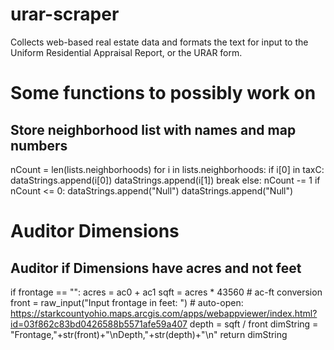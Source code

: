 # urar-scraper
Collects web-based real estate data and formats the text for input to the Uniform Residential Appraisal Report, or the URAR form.

# Some functions to possibly work on

## Store neighborhood list with names and map numbers
nCount = len(lists.neighborhoods)
for i in lists.neighborhoods:
    if i[0] in taxC:
        dataStrings.append(i[0])
        dataStrings.append(i[1])
        break
    else:
        nCount -= 1
if nCount <= 0:
    dataStrings.append("Null")
    dataStrings.append("Null")

# Auditor Dimensions
## Auditor if Dimensions have acres and not feet
if frontage == "":
    acres = ac0 + ac1
    sqft = acres * 43560 # ac-ft conversion
    front = raw_input("Input frontage in feet: ")
    # auto-open: https://starkcountyohio.maps.arcgis.com/apps/webappviewer/index.html?id=03f862c83bd0426588b5571afe59a407
    depth = sqft / front
    dimString = "Frontage,"+str(front)+"\nDepth,"+str(depth)+"\n"
    return dimString

